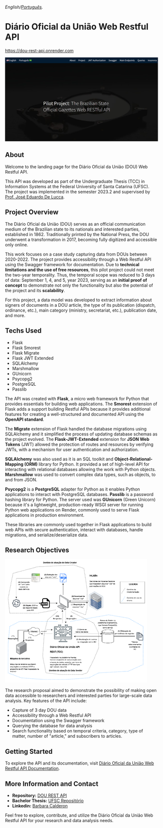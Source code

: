 _English/[Português](LEIAME.md)._

# Diário Oficial da União Web Restful API
https://dou-rest-api.onrender.com


![The DOU Web Restful API landing page](landing_page.png)

## About

Welcome to the landing page for the Diário Oficial da União (DOU) Web Restful API.

This API was developed as part of the Undergraduate Thesis (TCC) in Information Systems at the Federal University of Santa Catarina (UFSC). The project was implemented in the semester 2023.2 and supervised by [Prof. José Eduardo De Lucca](https://www.linkedin.com/in/delucca).

## Project Overview

The Diário Oficial da União (DOU) serves as an official communication medium of the Brazilian state to its nationals and interested parties, established in 1862. Traditionally printed by the National Press, the DOU underwent a transformation in 2017, becoming fully digitized and accessible only online.

This work focuses on a case study capturing data from DOUs between 2020-2022. The project provides accessibility through a Web Restful API using the Swagger framework for documentation. Due to **technical limitations and the use of free resources**, this pilot project could not meet the two-year temporality. Thus, the temporal scope was reduced to 3 days of data: September 1, 4, and 5, year 2023, serving as an **initial proof of concept** to demonstrate not only the functionality but also the potential of the project and its **scalability**.

For this project, a data model was developed to extract information about signers of documents in a DOU article, the type of its publication (dispatch, ordinance, etc.), main category (ministry, secretariat, etc.), publication date, and more.


## Techs Used

* Flask
* Flask Smorest
* Flask Migrate
* Flask JWT Extended
* SQLAlchemy
* Marshmallow
* GUnicorn
* Psycopg2
* PostgreSQL
* Passlib

The API was created with **Flask**, a micro web framework for Python that provides essentials for building web applications. The **Smorest** extension of Flask adds a support building Restful APIs because it provides additional features for creating a well-structured and documented API using the **OpenAPI standard**.  

The **Migrate** extension of Flask handled the database migrations using SQLAlchemy and it simplified the process of updating database schemas as the project evolved. The **Flask-JWT-Extended** extension for **JSON Web Tokens** (JWT) allowed the protection of routes and resources by verifying JWTs, with a mechanism for user authentication and authorization.

**SQLAlchemy** was also used as it is an SQL toolkit and **Object-Relational-Mapping (ORM)** library for Python. It provided a set of high-level API for interacting with relational databases allowing the work with Python objects. **Marshmallow** was used to convert complex data types, such as objects, to and from JSON.

**Psycopg2** is a **PostgreSQL** adapter for Python as it enables Python applications to interact with PostgreSQL databases. **Passlib** is a password hashing library for Python. The server used was **GUnicorn** (Green Unicorn) because it's a lightweight, production-ready WSGI server for running Python web applications on Render, commonly used to serve Flask applications in production environment.

These libraries are commonly used together in Flask applications to build web APIs with secure authentication, interact with databases, handle migrations, and serialize/deserialize data.

## Research Objectives

![Project](static/project_small.png)

The research proposal aimed to demonstrate the possibility of making open data accessible to researchers and interested parties for large-scale data analysis. Key features of the API include:

- Capture of 3 day DOU data 
- Accessibility through a Web Restful API
- Documentation using the Swagger framework
- Querying the database for data analysis
- Search functionality based on temporal criteria, category, type of matter, number of "article," and subscribers to articles.

## Getting Started

To explore the API and its documentation, visit [Diário Oficial da União Web Restful API Documentation](https://dou-rest-api.onrender.com/swagger-ui).

## More Information and Contact

- **Repository:** [DOU REST API](https://www.github.com/barbaracalderon/dou-rest-api)
- **Bachelor Thesis:** [UFSC Repositório](https://repositorio.ufsc.br/bitstream/handle/123456789/253322/TCC%20-%20Barbara%20Calderon.pdf?sequence=1&isAllowed=y)
- **Linkedin:** [Barbara Calderon](https://www.linkedin.com/in/barbaracalderondev)

Feel free to explore, contribute, and utilize the Diário Oficial da União Web Restful API for your research and data analysis needs.